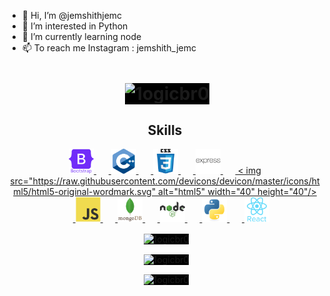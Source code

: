 - 👋 Hi, I’m @jemshithjemc
- 👀 I’m interested in Python 
- 🌱 I’m currently learning node
- 📫 To reach me Instagram : jemshith_jemc


<!-- <h1 align="center" src="">Hi 👋, I'm jemshith 👨‍💻 </h1> -->
<h1 align="center">
  &nbsp;<img style="background-color:black" align="center" 
  src="https://readme-typing-svg.herokuapp.com?font=Silkscreen&size=31&duration=4000&pause=1000&color=FFFF00&background=FFFFFF00&center=true&vCenter=true&width=600&height=100&lines=++Hi+%F0%9F%91%8B%2C+I'm+Jemshith+%F0%9F%91%A8%E2%80%8D%F0%9F%92%BB+;Thanks+for+stopping+by+%F0%9F%99%8C" 
  alt="1ogicbr0" />
</h1>

<!--[![Typing SVG](https://readme-typing-svg.herokuapp.com/?lines=Hi+👋++I'm+ Jemshith +👨‍💻)](https://git.io/typing-svg)-->

<p align="left">
</p>

<h2 align="center">Skills</h2>
<p align="center"> <a href="https://getbootstrap.com" target="_blank" rel="noreferrer"><img src="https://raw.githubusercontent.com/devicons/devicon/master/icons/bootstrap/bootstrap-plain-wordmark.svg" alt="bootstrap" width="40" height="40"/> </a> &nbsp;&nbsp;&nbsp;&nbsp;&nbsp;<a href="https://www.w3schools.com/cpp/" target="_blank" rel="noreferrer"> <img src="https://raw.githubusercontent.com/devicons/devicon/master/icons/cplusplus/cplusplus-original.svg" alt="cplusplus" width="40" height="40"/> </a> &nbsp;&nbsp;&nbsp;&nbsp;&nbsp;<a href="https://www.w3schools.com/css/" target="_blank" rel="noreferrer"> <img src="https://raw.githubusercontent.com/devicons/devicon/master/icons/css3/css3-original-wordmark.svg" alt="css3" width="40" height="40"/> </a> &nbsp;&nbsp;&nbsp;&nbsp;&nbsp;<a href="https://expressjs.com" target="_blank" rel="noreferrer"> <img src="https://raw.githubusercontent.com/devicons/devicon/master/icons/express/express-original-wordmark.svg" alt="express" width="40" height="40"/> </a> &nbsp;&nbsp;&nbsp;&nbsp;&nbsp;<a href="https://www.w3.org/html/" target="_blank" rel="noreferrer"> <
img src="https://raw.githubusercontent.com/devicons/devicon/master/icons/html5/html5-original-wordmark.svg" alt="html5" width="40" height="40"/> </a> &nbsp;&nbsp;&nbsp;&nbsp;&nbsp;<a href="https://developer.mozilla.org/en-US/docs/Web/JavaScript" target="_blank" rel="noreferrer"> <img src="https://raw.githubusercontent.com/devicons/devicon/master/icons/javascript/javascript-original.svg" alt="javascript" width="40" height="40"/> </a> &nbsp;&nbsp;&nbsp;&nbsp;&nbsp;<a href="https://www.mongodb.com/" target="_blank" rel="noreferrer"> <img src="https://raw.githubusercontent.com/devicons/devicon/master/icons/mongodb/mongodb-original-wordmark.svg" alt="mongodb" width="40" height="40"/> </a> &nbsp;&nbsp;&nbsp;&nbsp;&nbsp;<a href="https://nodejs.org" target="_blank" rel="noreferrer"> <img src="https://raw.githubusercontent.com/devicons/devicon/master/icons/nodejs/nodejs-original-wordmark.svg" alt="nodejs" width="40" height="40"/> </a> &nbsp;&nbsp;&nbsp;&nbsp;&nbsp;<a href="https://www.python.org" target="_blank" rel="noreferrer"> <img src="https://raw.githubusercontent.com/devicons/devicon/master/icons/python/python-original.svg" alt="python" width="40" height="40"/> </a> &nbsp;&nbsp;&nbsp;&nbsp;&nbsp;<a href="https://reactjs.org/" target="_blank" rel="noreferrer"> <img src="https://raw.githubusercontent.com/devicons/devicon/master/icons/react/react-original-wordmark.svg" alt="react" width="40" height="40"/> </a> </p>


<p align="center">&nbsp;<img style="background-color:black" align="center" src="https://github-readme-stats.vercel.app/api?username=1ogicbr0&show_icons=true&locale=en&theme=algolia&icon_color=black&border_radius=5" alt="1ogicbr0" /></p>

<p align="center">&nbsp;<img style="background-color:black" align="center" src="https://github-readme-stats.vercel.app/api/top-langs/?username=1ogicbr0&layout=compact&theme=react&border_radius=5&hide=assembly" alt="1ogicbr0" /></p>

<p align="center">&nbsp;<img style="background-color:black" align="center" src="https://activity-graph.herokuapp.com/graph?username=1ogicbr0&theme=github&hide_border=true&bg_color=0d1117&area_color=1f6fea&line=38d252&point=1f6fea&color=fefefe" alt="1ogicbr0" /></p>
